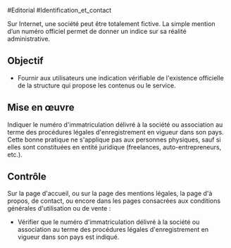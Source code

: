 
#Editorial #Identification_et_contact

Sur Internet, une société peut être totalement fictive. La simple mention d’un numéro officiel permet de donner un indice sur sa réalité administrative.

Objectif
--------

*   Fournir aux utilisateurs une indication vérifiable de l'existence officielle de la structure qui propose les contenus ou le service.

Mise en œuvre
-------------

Indiquer le numéro d'immatriculation délivré à la société ou association au terme des procédures légales d'enregistrement en vigueur dans son pays. Cette bonne pratique ne s'applique pas aux personnes physiques, sauf si elles sont constituées en entité juridique (freelances, auto-entrepreneurs, etc.).

Contrôle
--------

Sur la page d'accueil, ou sur la page des mentions légales, la page d'à propos, de contact, ou encore dans les pages consacrées aux conditions générales d'utilisation ou de vente :

*   Vérifier que le numéro d'immatriculation délivré à la société ou association au terme des procédures légales d'enregistrement en vigueur dans son pays est indiqué.
